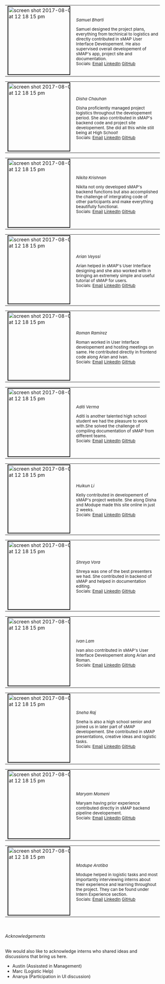 <table>
  <tbody>
    <tr >
      <!-- Names -->
      <td style="margin-bottom:0; max-width:200px" >
      <img style="border: 2px solid black;  filter: grayscale(15%);" 
      height="220" alt="screen shot 2017-08-07 at 12 18 15 pm" 
      src="https://bi-stem-away.github.io/sMAP/images/Samuel.jpg">
      </td>
      <td style="font-size:85%;padding:5px;max-width:380px">
      <h6 style="margin-left:10px; text-align:left;margin-bottom:10px;">Samuel Bharti</h6>
      <p style="margin-left:10px; text-align:left;padding:0;">
      Samuel designed the project plans, everything from techinical to logistics and directly contributed in sMAP User Interface Developement. He also supervised overall developement of sMAP's app, project site and documentation.<br>
      Socials:
      <a href="mailto:samuelbharti@gmail.com">Email</a>
      <a target='_blank' href="https://www.linkedin.com/in/samuelbharti/">LinkedIn</a>
      <a target='_blank' href="https://www.researchgate.net/profile/">
      GitHub</a></p>
      </td>
    </tr>
</tbody>
</table>

<table>
  <tbody>
    <tr >
      <!-- Names -->
      <td style="margin-bottom:0;max-width:200px">
      <img style="border: 2px solid black;  filter: grayscale(15%);" 
      height="220" alt="screen shot 2017-08-07 at 12 18 15 pm" 
      src="https://bi-stem-away.github.io/sMAP/images/Disha.jpeg">
      </td>
      <td style="font-size:85%;padding:5px;max-width:380px">
      <h6 style="margin-left:10px; text-align:left;margin-bottom:10px;">Disha Chauhan</h6>
      <p style="margin-left:10px; text-align:left;padding:0;">
      Disha proficiently managed project logistics throughout the developement period. She also contributed in sMAP's backend code and project site developement. She did all this while still being at High School!<br>
      Socials:
      <a href="mailto:samuelbharti@gmail.com">Email</a>
      <a target='_blank' href="https://www.linkedin.com/in/samuelbharti/">LinkedIn</a>
      <a target='_blank' href="https://www.researchgate.net/profile/">
      GitHub</a></p>
      </td>
    </tr>
  </tbody>
</table>

<table>
  <tbody>
    <tr >
      <!-- Names -->
      <td style="margin-bottom:0;max-width:200px">
      <img style="border: 2px solid black;  filter: grayscale(15%);" 
      height="220" alt="screen shot 2017-08-07 at 12 18 15 pm" 
      src="https://bi-stem-away.github.io/sMAP/images/Nikitak.jpeg">
      </td>
      <td style="font-size:85%;padding:5px;max-width:380px">
      <h6 style="margin-left:10px; text-align:left;margin-bottom:10px;">
      Nikita Krishnan	</h6>
      <p style="margin-left:10px; text-align:left;padding:0;">
      Nikita not only developed sMAP's backend functions but also accomplished the challenge of intergrating code of other participants and make everything beautifully functional.<br>
      Socials:
      <a href="mailto:samuelbharti@gmail.com">Email</a>
      <a target='_blank' href="https://www.linkedin.com/in/samuelbharti/">LinkedIn</a>
      <a target='_blank' href="https://www.researchgate.net/profile/">
      GitHub</a></p>
      </td>
    </tr>
  </tbody>
</table>

<table>
  <tbody>
    <tr >
      <!-- Names -->
      <td style="margin-bottom:0;max-width:200px">
      <img style="border: 2px solid black;  filter: grayscale(15%);" 
      height="220" alt="screen shot 2017-08-07 at 12 18 15 pm" 
      src="https://bi-stem-away.github.io/sMAP/images/Arian_Veyssi_.png">
      </td>
      <td style="font-size:85%;padding:5px;max-width:380px">
      <h6 style="margin-left:10px; text-align:left;margin-bottom:10px;">
      Arian Veyssi</h6>
      <p style="margin-left:10px; text-align:left;padding:0;">
      Arian helped in sMAP's User Interface designing and she also worked with in bringing an extremely simple and useful tutorial of sMAP for users.<br>
      Socials:
      <a href="mailto:samuelbharti@gmail.com">Email</a>
      <a target='_blank' href="https://www.linkedin.com/in/samuelbharti/">LinkedIn</a>
      <a target='_blank' href="https://www.researchgate.net/profile/">
      GitHub</a></p>
      </td>
    </tr>
  </tbody>
</table>

<table>
  <tbody>
    <tr >
      <!-- Names -->
      <td style="margin-bottom:0;max-width:200px">
      <img style="border: 2px solid black;  filter: grayscale(15%);" 
      height="220" alt="screen shot 2017-08-07 at 12 18 15 pm" 
      src="https://bi-stem-away.github.io/sMAP/images/Roman.jpeg">
      </td>
      <td style="font-size:85%;padding:5px;max-width:380px">
      <h6 style="margin-left:10px; text-align:left;margin-bottom:10px;">
      Roman Ramirez</h6>
      <p style="margin-left:10px; text-align:left;padding:0;">
      Roman worked in User Interface developement and hosting meetings on same. He contributed directly in frontend code along Arian and Ivan.<br>
      Socials:
      <a href="mailto:samuelbharti@gmail.com">Email</a>
      <a target='_blank' href="https://www.linkedin.com/in/samuelbharti/">LinkedIn</a>
      <a target='_blank' href="https://www.researchgate.net/profile/">
      GitHub</a></p>
      </td>
    </tr>
  </tbody>
</table>

<table>
  <tbody>
    <tr >
      <!-- Names -->
      <td style="margin-bottom:0;max-width:200px">
      <img style="border: 2px solid black;  filter: grayscale(15%);" 
      height="220" alt="screen shot 2017-08-07 at 12 18 15 pm" 
      src="https://bi-stem-away.github.io/sMAP/images/Aditi_Verma.jpg">
      </td>
      <td style="font-size:85%;padding:5px;max-width:380px">
      <h6 style="margin-left:10px; text-align:left;margin-bottom:10px;">
      Aditi Verma</h6>
      <p style="margin-left:10px; text-align:left;padding:0;">
      Aditi is another talented high school student we had the pleasure to work with.She solved the challenge of compiling documentation of sMAP from different teams. <br>
      Socials:
      <a href="mailto:samuelbharti@gmail.com">Email</a>
      <a target='_blank' href="https://www.linkedin.com/in/samuelbharti/">LinkedIn</a>
      <a target='_blank' href="https://www.researchgate.net/profile/">
      GitHub</a></p>
      </td>
    </tr>
  </tbody>
</table>

<table>
  <tbody>
    <tr >
      <!-- Names -->
      <td style="margin-bottom:0;max-width:200px">
      <img style="border: 2px solid black;  filter: grayscale(15%);" 
      height="220" alt="screen shot 2017-08-07 at 12 18 15 pm" 
      src="https://bi-stem-away.github.io/sMAP/images/Kelly.jpg">
      </td>
      <td style="font-size:85%;padding:5px;max-width:380px">
      <h6 style="margin-left:10px; text-align:left;margin-bottom:10px;">
      Huikun Li</h6>
      <p style="margin-left:10px; text-align:left;padding:0;">
      Kelly contributed in developement of sMAP's project website. She along Disha and Modupe made this site online in just 2 weeks.<br>
      Socials:
      <a href="mailto:samuelbharti@gmail.com">Email</a>
      <a target='_blank' href="https://www.linkedin.com/in/samuelbharti/">LinkedIn</a>
      <a target='_blank' href="https://www.researchgate.net/profile/">
      GitHub</a></p>
      </td>
    </tr>
  </tbody>
</table>

<table>
  <tbody>
    <tr >
      <!-- Names -->
      <td style="margin-bottom:0;max-width:200px">
      <img style="border: 2px solid black;  filter: grayscale(15%);" 
      height="220" alt="screen shot 2017-08-07 at 12 18 15 pm" 
      src="https://bi-stem-away.github.io/sMAP/images/Shreya.jpg">
      </td>
      <td style="font-size:85%;padding:5px;max-width:380px">
      <h6 style="margin-left:10px; text-align:left;margin-bottom:10px;">
      Shreya Vora</h6>
      <p style="margin-left:10px; text-align:left;padding:0;">
      Shreya was one of the best presenters we had. She contributed in backend of sMAP and helped in documentation editing.<br>
      Socials:
      <a href="mailto:samuelbharti@gmail.com">Email</a>
      <a target='_blank' href="https://www.linkedin.com/in/samuelbharti/">LinkedIn</a>
      <a target='_blank' href="https://www.researchgate.net/profile/">
      GitHub</a></p>
      </td>
    </tr>
  </tbody>
</table>

<table>
  <tbody>
    <tr >
      <!-- Names -->
      <td style="margin-bottom:0;max-width:200px">
      <img style="border: 2px solid black;  filter: grayscale(15%);" 
      height="220" alt="screen shot 2017-08-07 at 12 18 15 pm" 
      src="https://bi-stem-away.github.io/sMAP/images/Ivan_Lam.png">
      </td>
      <td style="font-size:85%;padding:5px;max-width:380px">
      <h6 style="margin-left:10px; text-align:left;margin-bottom:10px;">
      Ivan Lam</h6>
      <p style="margin-left:10px; text-align:left;padding:0;">
      Ivan also contributed in sMAP's User Interface Developement along Arian and Roman.<br>
      Socials:
      <a href="mailto:samuelbharti@gmail.com">Email</a>
      <a target='_blank' href="https://www.linkedin.com/in/samuelbharti/">LinkedIn</a>
      <a target='_blank' href="https://www.researchgate.net/profile/">
      GitHub</a></p>
      </td>
    </tr>
  </tbody>
</table>

<table>
  <tbody>
    <tr >
      <!-- Names -->
      <td style="margin-bottom:0;max-width:200px">
      <img style="border: 2px solid black;  filter: grayscale(15%);" 
      height="220" alt="screen shot 2017-08-07 at 12 18 15 pm" 
      src="https://bi-stem-away.github.io/sMAP/images/IMG_9040_copy.jpg">
      </td>
      <td style="font-size:85%;padding:5px; max-width:380px">
      <h6 style="margin-left:10px; text-align:left;margin-bottom:10px;">
      Sneha Raj</h6>
      <p style="margin-left:10px; text-align:left;padding:0;">
      Sneha is also a high school senior and joined us in later part of sMAP developement. She contributed in sMAP presentations, creative ideas and logistic tasks.<br>
      Socials:
      <a href="mailto:samuelbharti@gmail.com">Email</a>
      <a target='_blank' href="https://www.linkedin.com/in/samuelbharti/">LinkedIn</a>
      <a target='_blank' href="https://www.researchgate.net/profile/">
      GitHub</a></p>
      </td>
    </tr>
  </tbody>
</table>

<table>
  <tbody>
    <tr >
      <!-- Names -->
      <td style="margin-bottom:0;max-width:200px">
      <img style="border: 2px solid black;  filter: grayscale(15%);" 
      height="220" alt="screen shot 2017-08-07 at 12 18 15 pm" 
      src="https://bi-stem-away.github.io/sMAP/images/Maryam.jpg">
      </td>
      <td style="font-size:85%;padding:5px;max-width:380px">
      <h6 style="margin-left:10px; text-align:left;margin-bottom:10px;">
      Maryam Momeni</h6>
      <p style="margin-left:10px; text-align:left;padding:0;">
      Maryam having prior experience contributed directly in sMAP backend pipeline developement.<br>
      Socials:
      <a href="mailto:samuelbharti@gmail.com">Email</a>
      <a target='_blank' href="https://www.linkedin.com/in/samuelbharti/">LinkedIn</a>
      <a target='_blank' href="https://www.researchgate.net/profile/">
      GitHub</a></p>
      </td>
    </tr>
  </tbody>
</table>

<table>
  <tbody>
    <tr >
      <!-- Names -->
      <td style="margin-bottom:0;max-width:200px">
      <img style="border: 2px solid black;  filter: grayscale(15%);" 
      height="220" alt="screen shot 2017-08-07 at 12 18 15 pm" 
      src="https://bi-stem-away.github.io/sMAP/images/Modupe.jpg">
      </td>
      <td style="font-size:85%;padding:5px; max-width:380px" >
      <h6 style="margin-left:10px; text-align:left;margin-bottom:10px;">
      Modupe Arotiba</h6>
      <p style="margin-left:10px; text-align:left;padding:0;">
      Modupe helped in logistic tasks and most importantly interviewing interns about their experience and learning throughout the project. They can be found under Intern Experience section.<br>
      Socials:
      <a href="mailto:samuelbharti@gmail.com">Email</a>
      <a target='_blank' href="https://www.linkedin.com/in/samuelbharti/">LinkedIn</a>
      <a target='_blank' href="https://www.researchgate.net/profile/">
      GitHub</a></p>
      </td>
    </tr>
  </tbody>
</table>
<br>

###### Acknowledgements

We would also like to acknowledge interns who shared ideas and discussions that bring us here.

* Austin (Assissted in Management) 
* Marc   (Logistic Help)
* Ananya (Participation in UI discussion)

